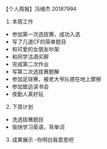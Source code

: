 【个人周报】冯绪杰 20187994

1. 本周工作
- 参加第一次选拔赛，成功入选
- 写了几道CF的简单题目
- 和可爱的女朋友吵架
- 和同学沽酒买醉
- 完成第二次作业
- 写第二次选拔赛题解
- 参加足球赛，被老大爷队摁在地上摩擦
- 参加致远读书会
- 夜勤人真好玩
2. 下周计划
- 洗选拔赛题目
- 愉快学习英语，背单词
3. 成果展示
-你明白我意思吧 
